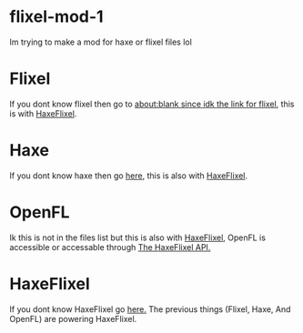 # flixel-mod-1
Im trying to make a mod for haxe or flixel files lol
# Flixel
If you dont know flixel then go to [about:blank since idk the link for flixel](http://about:blank), this is with [HaxeFlixel](https://haxeflixel.com).
# Haxe
If you dont know haxe then go [here](https://haxe.org), this is also with [HaxeFlixel](https://haxeflixel.com).
# OpenFL
Ik this is not in the files list but this is also with [HaxeFlixel](https://haxeflixel.com), OpenFL is accessible or accessable through [The HaxeFlixel API.](https://api.haxeflixel.com/openfl/index.html)
# HaxeFlixel
If you dont know HaxeFlixel go [here.](https://haxeflixel.com) The previous things (Flixel, Haxe, And OpenFL) are powering HaxeFlixel.
